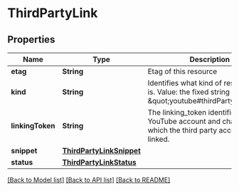 # ThirdPartyLink

## Properties
Name | Type | Description | Notes
------------ | ------------- | ------------- | -------------
**etag** | **String** | Etag of this resource | [optional] 
**kind** | **String** | Identifies what kind of resource this is. Value: the fixed string \&quot;youtube#thirdPartyLink\&quot;. | [optional] [default to "youtube#thirdPartyLink"]
**linkingToken** | **String** | The linking_token identifies a YouTube account and channel with which the third party account is linked. | [optional] 
**snippet** | [**ThirdPartyLinkSnippet**](ThirdPartyLinkSnippet.md) |  | [optional] 
**status** | [**ThirdPartyLinkStatus**](ThirdPartyLinkStatus.md) |  | [optional] 

[[Back to Model list]](../README.md#documentation-for-models) [[Back to API list]](../README.md#documentation-for-api-endpoints) [[Back to README]](../README.md)


